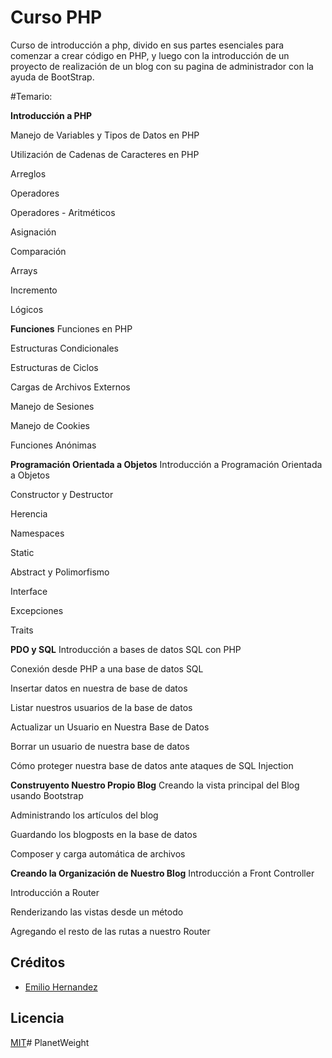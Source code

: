 # Curso PHP

Curso de introducción a php, divido en sus partes esenciales para comenzar a crear código en PHP, y luego con la introducción de un proyecto de realización de un blog con su pagina de administrador con la ayuda de BootStrap.

#Temario:

**Introducción a PHP**

Manejo de Variables y Tipos de Datos en PHP

Utilización de Cadenas de Caracteres en PHP

Arreglos

Operadores

Operadores - Aritméticos

Asignación

Comparación

Arrays

Incremento

Lógicos


**Funciones**
Funciones en PHP

Estructuras Condicionales

Estructuras de Ciclos

Cargas de Archivos Externos

Manejo de Sesiones

Manejo de Cookies

Funciones Anónimas


**Programación Orientada a Objetos**
Introducción a Programación Orientada a Objetos

Constructor y Destructor

Herencia

Namespaces

Static

Abstract y Polimorfismo

Interface

Excepciones

Traits


**PDO y SQL**
Introducción a bases de datos SQL con PHP

Conexión desde PHP a una base de datos SQL

Insertar datos en nuestra de base de datos

Listar nuestros usuarios de la base de datos

Actualizar un Usuario en Nuestra Base de Datos

Borrar un usuario de nuestra base de datos

Cómo proteger nuestra base de datos ante ataques de SQL Injection


**Construyento Nuestro Propio Blog**
Creando la vista principal del Blog usando Bootstrap

Administrando los artículos del blog

Guardando los blogposts en la base de datos

Composer y carga automática de archivos


**Creando la Organización de Nuestro Blog**
Introducción a Front Controller

Introducción a Router

Renderizando las vistas desde un método

Agregando el resto de las rutas a nuestro Router


## Créditos

- [Emilio Hernandez](https://www.linkedin.com/in/emilio-rafael-hernandez-perez-3a8bb540/)

## Licencia

[MIT](https://opensource.org/licenses/MIT)# PlanetWeight
